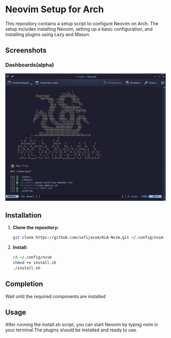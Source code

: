 # Neovim Setup for Arch

This repository contains a setup script to configure Neovim on Arch. The setup includes installing Neovim, setting up a basic configuration, and installing plugins using Lazy and Mason.
## Screenshots
### Dashboards(alpha)
![Dashboard](img/dashboard.png)
    

## Installation

1. **Clone the repository:**

   ```bash
   git clone https://github.com/sofijacom/KLA-Nvim.git ~/.config/nvim
   ```
2. **Install:**
   ```bash
   cd ~/.config/nvim
   chmod +x install.sh
   ./install.sh
   ```

## Completion
Wait until the required components are installed
   
## Usage
After running the install.sh script, you can start Neovim by typing nvim in your terminal.The plugins should be installed and ready to use.
    
